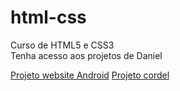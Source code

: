 # html-css
 Curso de HTML5 e CSS3 <br>
 Tenha acesso aos projetos de Daniel <br>

<a href="https://braz9876581.github.io/html-css/ex021/" target="_blank" >Projeto website Android</a>
<a href="https://braz9876581.github.io/html-css/ex025/" target="_blank" >Projeto cordel</a>
